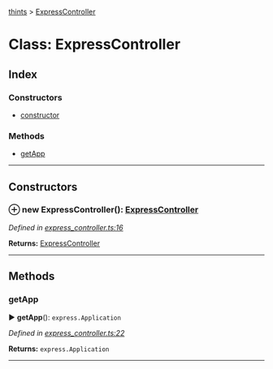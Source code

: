 [thints](../README.md) > [ExpressController](../classes/expresscontroller.md)



# Class: ExpressController

## Index

### Constructors

* [constructor](expresscontroller.md#constructor)


### Methods

* [getApp](expresscontroller.md#getapp)



---
## Constructors
<a id="constructor"></a>


### ⊕ **new ExpressController**(): [ExpressController](expresscontroller.md)



*Defined in [express_controller.ts:16](https://github.com/murilopl/ThinTS/blob/0e1ef2c/src/express_controller.ts#L16)*





**Returns:** [ExpressController](expresscontroller.md)

---



## Methods
<a id="getapp"></a>

###  getApp

► **getApp**(): `express.Application`




*Defined in [express_controller.ts:22](https://github.com/murilopl/ThinTS/blob/0e1ef2c/src/express_controller.ts#L22)*





**Returns:** `express.Application`





___


